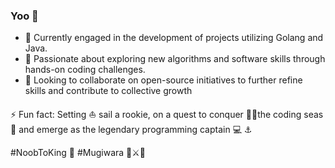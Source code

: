 ### Yoo 👋

 <!--
 **vinuthna29/vinuthna29** is a ✨ _special_ ✨ repository because its `README.md` (this file) appears on your GitHub profile.
 -->
 - 🔭 Currently engaged in the development of projects utilizing Golang and Java.
 - 🌱 Passionate about exploring new algorithms and software skills through hands-on coding challenges.
 - 👯 Looking to collaborate on open-source initiatives to further refine skills and contribute to collective growth

 ⚡ Fun fact: Setting ⛵️ sail a rookie, on a quest to conquer 🏴‍☠️the coding seas 🌊 and emerge as the legendary programming captain 💻 ⚓️

 #NoobToKing 👑
 #Mugiwara 👒⚔🍜
